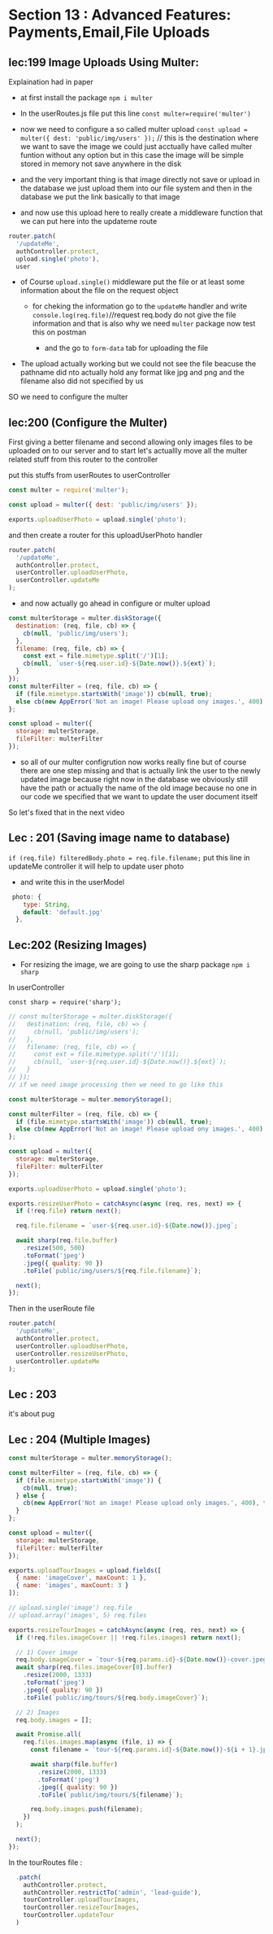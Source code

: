# Section 13 : Advanced Features: Payments,Email,File Uploads

## lec:199 Image Uploads Using Multer:

Explaination had in paper

- at first install the package `npm i multer`

- In the userRoutes.js file put this line `const multer=require('multer')`

- now we need to configure a so called multer upload
  `const upload = multer({ dest: 'public/img/users' });` // this is the destination where we want to save the image
  we could just acctually have called multer funtion without any option
  but in this case the image will be simple stored in memory not save anywhere in the disk

- and the very important thing is that image directly not save or upload in the database
  we just upload them into our file system and then in the database we put the link basically to that image

- and now use this upload here to really create a middleware function
  that we can put here into the updateme route

```js
router.patch(
  '/updateMe',
  authController.protect,
  upload.single('photo'),
  user
```

- of Course `upload.single()` middleware put the file or at least some information
  about the file on the request object

  - for cheking the information go to the `updateMe` handler and write `console.log(req.file)`//request req.body do not give the file information
    and that is also why we need `multer` package
    now test this on postman

    - and the go to `form-data` tab for uploading the file

- The upload actually working but we could not see the file beacuse the pathname did nto actually hold
  any format like jpg and png and the filename also did not specified by us

SO we need to configure the multer

## lec:200 (Configure the Multer)

First giving a better filename and second allowing only images files to be uploaded on to our server
and to start let's actuallly move all the multer related stuff from this router to the controller

put this stuffs from userRoutes to userController

```js
const multer = require('multer');

const upload = multer({ dest: 'public/img/users' });

exports.uploadUserPhoto = upload.single('photo');
```

and then create a router for this uploadUserPhoto handler

```js
router.patch(
  '/updateMe',
  authController.protect,
  userController.uploadUserPhoto,
  userController.updateMe
);
```

- and now actually go ahead in configure or multer upload

```js
const multerStorage = multer.diskStorage({
  destination: (req, file, cb) => {
    cb(null, 'public/img/users');
  },
  filename: (req, file, cb) => {
    const ext = file.mimetype.split('/')[1];
    cb(null, `user-${req.user.id}-${Date.now()}.${ext}`);
  }
});
const multerFilter = (req, file, cb) => {
  if (file.mimetype.startsWith('image')) cb(null, true);
  else cb(new AppError('Not an image! Please upload ony images.', 400), false);
};

const upload = multer({
  storage: multerStorage,
  fileFilter: multerFilter
});
```

- so all of our multer configrution now works really fine but of course there are one step
  missing and that is actually link the user to the newly updated image because right now in the database
  we obviously still have the path or actually the name of the old image because no one in our code we specified that
  we want to update the user document itself

So let's fixed that in the next video

## Lec : 201 (Saving image name to database)

`if (req.file) filteredBody.photo = req.file.filename;` put this line
in updateMe controller
it will help to update user photo

- and write this in the userModel

```js
 photo: {
    type: String,
    default: 'default.jpg'
  },
```

## Lec:202 (Resizing Images)

- For resizing the image, we are going to use the sharp package `npm i sharp`

In userController

`const sharp = require('sharp');`

```js
// const multerStorage = multer.diskStorage({
//   destination: (req, file, cb) => {
//     cb(null, 'public/img/users');
//   },
//   filename: (req, file, cb) => {
//     const ext = file.mimetype.split('/')[1];
//     cb(null, `user-${req.user.id}-${Date.now()}.${ext}`);
//   }
// });
// if we need image processing then we need to go like this

const multerStorage = multer.memoryStorage();

const multerFilter = (req, file, cb) => {
  if (file.mimetype.startsWith('image')) cb(null, true);
  else cb(new AppError('Not an image! Please upload ony images.', 400), false);
};

const upload = multer({
  storage: multerStorage,
  fileFilter: multerFilter
});

exports.uploadUserPhoto = upload.single('photo');

exports.resizeUserPhoto = catchAsync(async (req, res, next) => {
  if (!req.file) return next();

  req.file.filename = `user-${req.user.id}-${Date.now()}.jpeg`;

  await sharp(req.file.buffer)
    .resize(500, 500)
    .toFormat('jpeg')
    .jpeg({ quality: 90 })
    .toFile(`public/img/users/${req.file.filename}`);

  next();
});
```

Then in the userRoute file

```js
router.patch(
  '/updateMe',
  authController.protect,
  userController.uploadUserPhoto,
  userController.resizeUserPhoto,
  userController.updateMe
);
```

## Lec : 203

it's about pug

## Lec : 204 (Multiple Images)

```js
const multerStorage = multer.memoryStorage();

const multerFilter = (req, file, cb) => {
  if (file.mimetype.startsWith('image')) {
    cb(null, true);
  } else {
    cb(new AppError('Not an image! Please upload only images.', 400), false);
  }
};

const upload = multer({
  storage: multerStorage,
  fileFilter: multerFilter
});

exports.uploadTourImages = upload.fields([
  { name: 'imageCover', maxCount: 1 },
  { name: 'images', maxCount: 3 }
]);

// upload.single('image') req.file
// upload.array('images', 5) req.files

exports.resizeTourImages = catchAsync(async (req, res, next) => {
  if (!req.files.imageCover || !req.files.images) return next();

  // 1) Cover image
  req.body.imageCover = `tour-${req.params.id}-${Date.now()}-cover.jpeg`;
  await sharp(req.files.imageCover[0].buffer)
    .resize(2000, 1333)
    .toFormat('jpeg')
    .jpeg({ quality: 90 })
    .toFile(`public/img/tours/${req.body.imageCover}`);

  // 2) Images
  req.body.images = [];

  await Promise.all(
    req.files.images.map(async (file, i) => {
      const filename = `tour-${req.params.id}-${Date.now()}-${i + 1}.jpeg`;

      await sharp(file.buffer)
        .resize(2000, 1333)
        .toFormat('jpeg')
        .jpeg({ quality: 90 })
        .toFile(`public/img/tours/${filename}`);

      req.body.images.push(filename);
    })
  );

  next();
});
```

In the tourRoutes file :

```js
  .patch(
    authController.protect,
    authController.restrictTo('admin', 'lead-guide'),
    tourController.uploadTourImages,
    tourController.resizeTourImages,
    tourController.updateTour
  )
```
